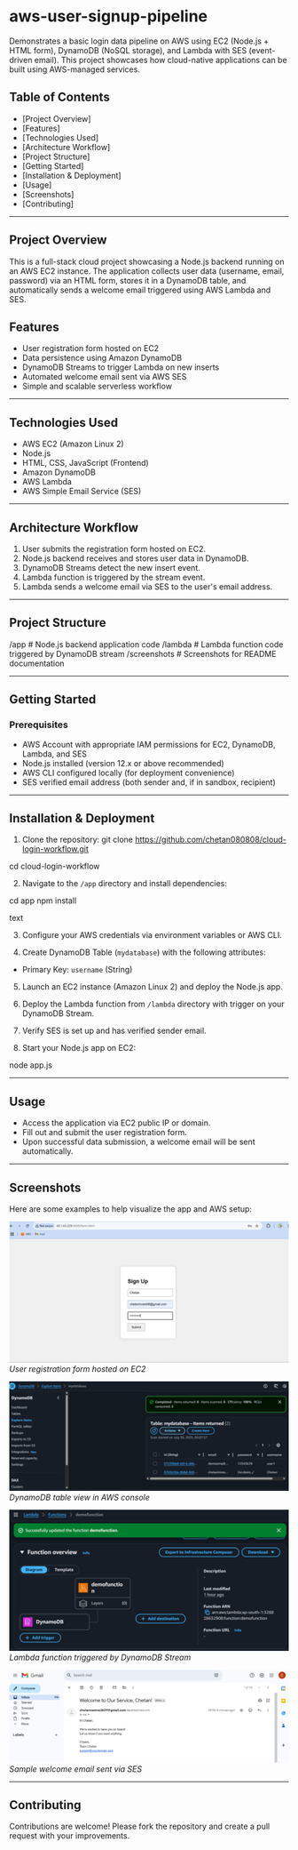 # aws-user-signup-pipeline
Demonstrates a basic login data pipeline on AWS using EC2 (Node.js + HTML form), DynamoDB (NoSQL storage), and Lambda with SES (event-driven email). This project showcases how cloud-native applications can be built using AWS-managed services.

 ## Table of Contents

- [Project Overview] 
- [Features]  
- [Technologies Used]
- [Architecture Workflow]  
- [Project Structure]
- [Getting Started]
- [Installation & Deployment]
- [Usage]
- [Screenshots]
- [Contributing]

---

## Project Overview

This is a full-stack cloud project showcasing a Node.js backend running on an AWS EC2 instance. The application collects user data (username, email, password) via an HTML form, stores it in a DynamoDB table, and automatically sends a welcome email triggered using AWS Lambda and SES.


## Features

- User registration form hosted on EC2
- Data persistence using Amazon DynamoDB
- DynamoDB Streams to trigger Lambda on new inserts
- Automated welcome email sent via AWS SES
- Simple and scalable serverless workflow

---

## Technologies Used

- AWS EC2 (Amazon Linux 2)
- Node.js
- HTML, CSS, JavaScript (Frontend)
- Amazon DynamoDB
- AWS Lambda
- AWS Simple Email Service (SES)

---

## Architecture Workflow

1. User submits the registration form hosted on EC2.
2. Node.js backend receives and stores user data in DynamoDB.
3. DynamoDB Streams detect the new insert event.
4. Lambda function is triggered by the stream event.
5. Lambda sends a welcome email via SES to the user's email address.

---

## Project Structure

/app # Node.js backend application code
/lambda # Lambda function code triggered by DynamoDB stream
/screenshots # Screenshots for README documentation


---

## Getting Started

### Prerequisites

- AWS Account with appropriate IAM permissions for EC2, DynamoDB, Lambda, and SES
- Node.js installed (version 12.x or above recommended)
- AWS CLI configured locally (for deployment convenience)
- SES verified email address (both sender and, if in sandbox, recipient)

---

## Installation & Deployment

1. Clone the repository:
git clone https://github.com/chetan080808/cloud-login-workflow.git

cd cloud-login-workflow



2. Navigate to the `/app` directory and install dependencies:

cd app
npm install

text

3. Configure your AWS credentials via environment variables or AWS CLI.

4. Create DynamoDB Table (`mydatabase`) with the following attributes:

- Primary Key: `username` (String)

5. Launch an EC2 instance (Amazon Linux 2) and deploy the Node.js app.

6. Deploy the Lambda function from `/lambda` directory with trigger on your DynamoDB Stream.

7. Verify SES is set up and has verified sender email.

8. Start your Node.js app on EC2:

node app.js


---

## Usage

- Access the application via EC2 public IP or domain.
- Fill out and submit the user registration form.
- Upon successful data submission, a welcome email will be sent automatically.

---

## Screenshots

Here are some examples to help visualize the app and AWS setup:

![User Registration Form](Screenshots/UserForm.png.png)  
_User registration form hosted on EC2_

![DynamoDB Table](Screenshots/DynamoTable.png.png)  
_DynamoDB table view in AWS console_

![Lambda Trigger Setup](Screenshots/LambdaTrigger.png.png)  
_Lambda function triggered by DynamoDB Stream_

![Welcome Email Sample](Screenshots/WelcomeEmail.png.png)  
_Sample welcome email sent via SES_


---

## Contributing
Contributions are welcome! Please fork the repository and create a pull request with your improvements.

